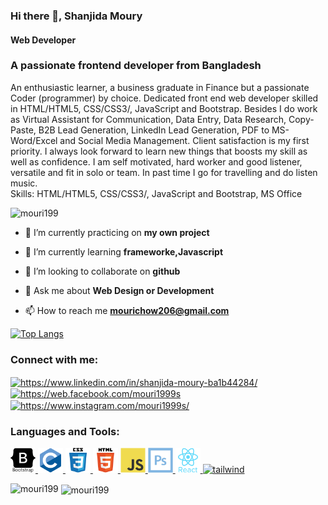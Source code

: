 ### Hi there 👋, Shanjida Moury
#### Web Developer
<h3 align="start">A passionate frontend developer from Bangladesh</h3>
An enthusiastic learner, a business graduate in Finance but a passionate Coder (programmer) by choice.  Dedicated front end web developer skilled in HTML/HTML5, CSS/CSS3/, JavaScript and Bootstrap. Besides I do work as Virtual Assistant for Communication, Data Entry, Data Research, Copy-Paste, B2B Lead Generation, LinkedIn Lead Generation, PDF to MS-Word/Excel and Social Media Management. Client satisfaction is my first priority. I always look forward to learn new things that boosts my skill as well as confidence. I am self motivated, hard worker and good listener, versatile and fit in solo or team. In past time I go for travelling and do listen music.
<br>
Skills: HTML/HTML5, CSS/CSS3/, JavaScript and Bootstrap, MS Office

<p align="left"> <img src="https://komarev.com/ghpvc/?username=mouri199&label=Profile%20views&color=0e75b6&style=flat" alt="mouri199" /> </p>

- 🔭 I’m currently practicing on **my own project**

- 🌱 I’m currently learning **frameworke,Javascript**

- 👯 I’m looking to collaborate on **github**

- 💬 Ask me about **Web Design or Development**

- 📫 How to reach me **mourichow206@gmail.com**

[![Top Langs](https://github-readme-stats.vercel.app/api/top-langs/?username=AALabonya)](https://github.com/anuraghazra/github-readme-stats)



<h3 align="left">Connect with me:</h3>
<p align="left">
<a href="https://linkedin.com/in/https://www.linkedin.com/in/shanjida-moury-ba1b44284/" target="blank"><img align="center" src="https://raw.githubusercontent.com/rahuldkjain/github-profile-readme-generator/master/src/images/icons/Social/linked-in-alt.svg" alt="https://www.linkedin.com/in/shanjida-moury-ba1b44284/" height="30" width="40" /></a>
<a href="https://fb.com/https://web.facebook.com/mouri1999s" target="blank"><img align="center" src="https://raw.githubusercontent.com/rahuldkjain/github-profile-readme-generator/master/src/images/icons/Social/facebook.svg" alt="https://web.facebook.com/mouri1999s" height="30" width="40" /></a>
<a href="https://instagram.com/https://www.instagram.com/mouri1999s/" target="blank"><img align="center" src="https://raw.githubusercontent.com/rahuldkjain/github-profile-readme-generator/master/src/images/icons/Social/instagram.svg" alt="https://www.instagram.com/mouri1999s/" height="30" width="40" /></a>
</p>

<h3 align="left">Languages and Tools:</h3>
<p align="left"> <a href="https://getbootstrap.com" target="_blank" rel="noreferrer"> <img src="https://raw.githubusercontent.com/devicons/devicon/master/icons/bootstrap/bootstrap-plain-wordmark.svg" alt="bootstrap" width="40" height="40"/> </a> <a href="https://www.cprogramming.com/" target="_blank" rel="noreferrer"> <img src="https://raw.githubusercontent.com/devicons/devicon/master/icons/c/c-original.svg" alt="c" width="40" height="40"/> </a> <a href="https://www.w3schools.com/css/" target="_blank" rel="noreferrer"> <img src="https://raw.githubusercontent.com/devicons/devicon/master/icons/css3/css3-original-wordmark.svg" alt="css3" width="40" height="40"/> </a> <a href="https://www.w3.org/html/" target="_blank" rel="noreferrer"> <img src="https://raw.githubusercontent.com/devicons/devicon/master/icons/html5/html5-original-wordmark.svg" alt="html5" width="40" height="40"/> </a> <a href="https://developer.mozilla.org/en-US/docs/Web/JavaScript" target="_blank" rel="noreferrer"> <img src="https://raw.githubusercontent.com/devicons/devicon/master/icons/javascript/javascript-original.svg" alt="javascript" width="40" height="40"/> </a> <a href="https://www.photoshop.com/en" target="_blank" rel="noreferrer"> <img src="https://raw.githubusercontent.com/devicons/devicon/master/icons/photoshop/photoshop-line.svg" alt="photoshop" width="40" height="40"/> </a> <a href="https://reactjs.org/" target="_blank" rel="noreferrer"> <img src="https://raw.githubusercontent.com/devicons/devicon/master/icons/react/react-original-wordmark.svg" alt="react" width="40" height="40"/> </a> <a href="https://tailwindcss.com/" target="_blank" rel="noreferrer"> <img src="https://www.vectorlogo.zone/logos/tailwindcss/tailwindcss-icon.svg" alt="tailwind" width="40" height="40"/> </a> </p>

<p><img align="left" src="https://github-readme-stats.vercel.app/api/top-langs?username=mouri199&show_icons=true&locale=en&layout=compact" alt="mouri199" /></p>

<p>&nbsp;<img align="center" src="https://github-readme-stats.vercel.app/api?username=mouri199&show_icons=true&locale=en" alt="mouri199" /></p>
